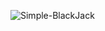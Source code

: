 ![Simple-BlackJack](https://socialify.git.ci/Flapjacck/Simple-BlackJack/image?description=1&descriptionEditable=Simple%20game%20of%20blackjack%20made%20in%20the%20C%20programming%20language&font=Raleway&language=1&name=1&pattern=Brick%20Wall&theme=Dark)
